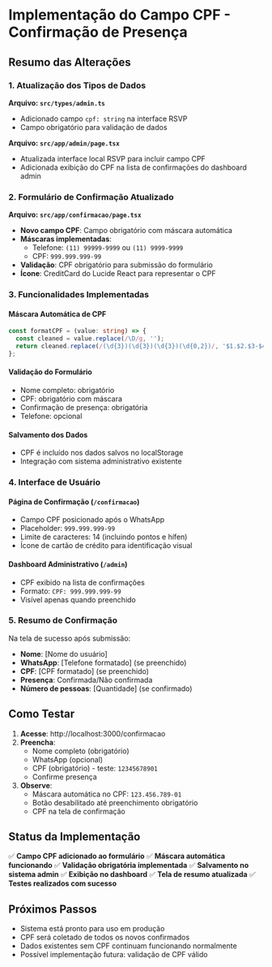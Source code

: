 # Implementação do Campo CPF - Confirmação de Presença

## Resumo das Alterações

### 1. Atualização dos Tipos de Dados

**Arquivo: `src/types/admin.ts`**
- Adicionado campo `cpf: string` na interface RSVP
- Campo obrigatório para validação de dados

**Arquivo: `src/app/admin/page.tsx`**
- Atualizada interface local RSVP para incluir campo CPF
- Adicionada exibição do CPF na lista de confirmações do dashboard admin

### 2. Formulário de Confirmação Atualizado

**Arquivo: `src/app/confirmacao/page.tsx`**
- **Novo campo CPF**: Campo obrigatório com máscara automática
- **Máscaras implementadas**:
  - Telefone: `(11) 99999-9999` ou `(11) 9999-9999`
  - CPF: `999.999.999-99`
- **Validação**: CPF obrigatório para submissão do formulário
- **Ícone**: CreditCard do Lucide React para representar o CPF

### 3. Funcionalidades Implementadas

#### Máscara Automática de CPF
```typescript
const formatCPF = (value: string) => {
  const cleaned = value.replace(/\D/g, '');
  return cleaned.replace(/(\d{3})(\d{3})(\d{3})(\d{0,2})/, '$1.$2.$3-$4').replace(/-$/, '');
};
```

#### Validação do Formulário
- Nome completo: obrigatório
- CPF: obrigatório com máscara
- Confirmação de presença: obrigatória
- Telefone: opcional

#### Salvamento dos Dados
- CPF é incluído nos dados salvos no localStorage
- Integração com sistema administrativo existente

### 4. Interface de Usuário

#### Página de Confirmação (`/confirmacao`)
- Campo CPF posicionado após o WhatsApp
- Placeholder: `999.999.999-99`
- Limite de caracteres: 14 (incluindo pontos e hífen)
- Ícone de cartão de crédito para identificação visual

#### Dashboard Administrativo (`/admin`)
- CPF exibido na lista de confirmações
- Formato: `CPF: 999.999.999-99`
- Visível apenas quando preenchido

### 5. Resumo de Confirmação

Na tela de sucesso após submissão:
- **Nome**: [Nome do usuário]
- **WhatsApp**: [Telefone formatado] (se preenchido)
- **CPF**: [CPF formatado] (se preenchido)
- **Presença**: Confirmada/Não confirmada
- **Número de pessoas**: [Quantidade] (se confirmado)

## Como Testar

1. **Acesse**: http://localhost:3000/confirmacao
2. **Preencha**:
   - Nome completo (obrigatório)
   - WhatsApp (opcional)
   - CPF (obrigatório) - teste: `12345678901`
   - Confirme presença
3. **Observe**:
   - Máscara automática no CPF: `123.456.789-01`
   - Botão desabilitado até preenchimento obrigatório
   - CPF na tela de confirmação

## Status da Implementação

✅ **Campo CPF adicionado ao formulário**
✅ **Máscara automática funcionando**
✅ **Validação obrigatória implementada**
✅ **Salvamento no sistema admin**
✅ **Exibição no dashboard**
✅ **Tela de resumo atualizada**
✅ **Testes realizados com sucesso**

## Próximos Passos

- Sistema está pronto para uso em produção
- CPF será coletado de todos os novos confirmados
- Dados existentes sem CPF continuam funcionando normalmente
- Possível implementação futura: validação de CPF válido